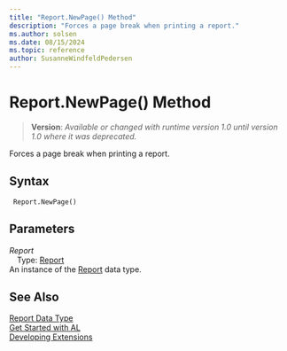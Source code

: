 ```yaml
---
title: "Report.NewPage() Method"
description: "Forces a page break when printing a report."
ms.author: solsen
ms.date: 08/15/2024
ms.topic: reference
author: SusanneWindfeldPedersen
---
```

[//]: # (START>DO_NOT_EDIT)
[//]: # (IMPORTANT:Do not edit any of the content between here and the END>DO_NOT_EDIT.)
[//]: # (Any modifications should be made in the .xml files in the ModernDev repo.)
# Report.NewPage() Method
> **Version**: _Available or changed with runtime version 1.0 until version 1.0 where it was deprecated._

Forces a page break when printing a report.


## Syntax
```AL
 Report.NewPage()
```
## Parameters
*Report*  
&emsp;Type: [Report](report-data-type.md)  
An instance of the [Report](report-data-type.md) data type.  


[//]: # (IMPORTANT: END>DO_NOT_EDIT)
## See Also
[Report Data Type](report-data-type.md)  
[Get Started with AL](../../devenv-get-started.md)  
[Developing Extensions](../../devenv-dev-overview.md)